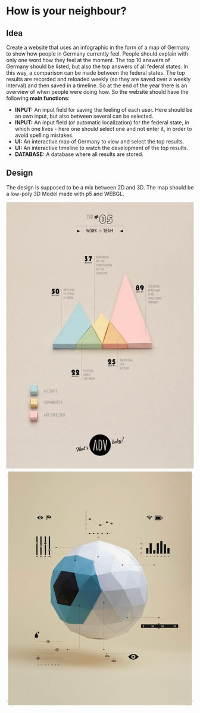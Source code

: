 # How is your neighbour? 


## Idea

Create a website that uses an infographic in the form of a map of Germany to show how people in Germany currently feel. People should explain with only one word how they feel at the moment. The top 10 answers of Germany should be listed, but also the top answers of all federal states. In this way, a comparison can be made between the federal states. The top results are recorded and reloaded weekly (so they are saved over a weekly interval) and then saved in a timeline. So at the end of the year there is an overview of when people were doing how. So the website should have the following **main functions**:

* **INPUT:** An input field for saving the feeling of each user. Here should be an own input, but also between several can be selected.
* **INPUT:** An input field (or automatic localization) for the federal state, in which one lives - here one should select one and not enter it, in order to avoid spelling mistakes.
* **UI:** An interactive map of Germany to view and select the top results. 
* **UI:** An interactive timeline to watch the development of the top results.  
* **DATABASE:** A database where all results are stored. 


## Design 

The design is supposed to be a mix between 2D and 3D. The map should be a low-poly 3D Model made with p5 and WEBGL.

![example Design idea](./img/Design-inspo-1.jpg)
![example Design idea](./img/Design-inspo-2.jpg)